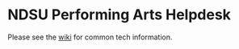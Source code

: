 # NDSU Performing Arts Helpdesk

Please see the [wiki](https://github.com/ndsu-performing-arts/helpdesk/wiki) for common tech information.
